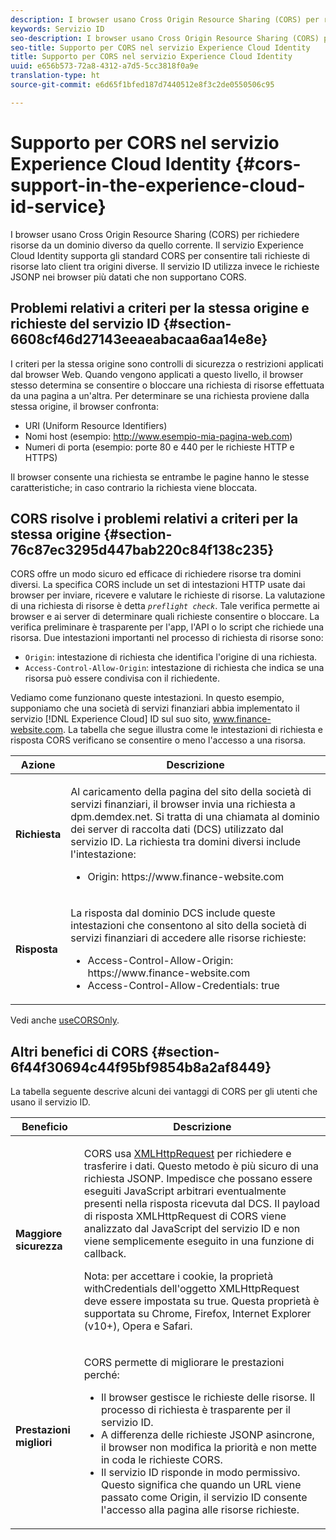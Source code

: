```yaml
---
description: I browser usano Cross Origin Resource Sharing (CORS) per richiedere risorse da un dominio diverso da quello corrente. Il servizio Experience Cloud Identity supporta gli standard CORS per consentire tali richieste di risorse lato client tra origini diverse. Il servizio ID utilizza invece le richieste JSONP nei browser più datati che non supportano CORS.
keywords: Servizio ID
seo-description: I browser usano Cross Origin Resource Sharing (CORS) per richiedere risorse da un dominio diverso da quello corrente. Il servizio Experience Cloud Identity supporta gli standard CORS per consentire tali richieste di risorse lato client tra origini diverse. Il servizio ID utilizza invece le richieste JSONP nei browser più datati che non supportano CORS.
seo-title: Supporto per CORS nel servizio Experience Cloud Identity
title: Supporto per CORS nel servizio Experience Cloud Identity
uuid: e656b573-72a8-4312-a7d5-5cc3818f0a9e
translation-type: ht
source-git-commit: e6d65f1bfed187d7440512e8f3c2de0550506c95

---
```



# Supporto per CORS nel servizio Experience Cloud Identity {#cors-support-in-the-experience-cloud-id-service}

I browser usano Cross Origin Resource Sharing (CORS) per richiedere risorse da un dominio diverso da quello corrente. Il servizio Experience Cloud Identity supporta gli standard CORS per consentire tali richieste di risorse lato client tra origini diverse. Il servizio ID utilizza invece le richieste JSONP nei browser più datati che non supportano CORS.

## Problemi relativi a criteri per la stessa origine e richieste del servizio ID {#section-6608cf46d27143eeaeabacaa6aa14e8e}

I criteri per la stessa origine sono controlli di sicurezza o restrizioni applicati dal browser Web. Quando vengono applicati a questo livello, il browser stesso determina se consentire o bloccare una richiesta di risorse effettuata da una pagina a un'altra. Per determinare se una richiesta proviene dalla stessa origine, il browser confronta:

* URI (Uniform Resource Identifiers)
* Nomi host (esempio: http://www.esempio-mia-pagina-web.com)
* Numeri di porta (esempio: porte 80 e 440 per le richieste HTTP e HTTPS)

Il browser consente una richiesta se entrambe le pagine hanno le stesse caratteristiche; in caso contrario la richiesta viene bloccata.

## CORS risolve i problemi relativi a criteri per la stessa origine {#section-76c87ec3295d447bab220c84f138c235}

CORS offre un modo sicuro ed efficace di richiedere risorse tra domini diversi. La specifica CORS include un set di intestazioni HTTP usate dai browser per inviare, ricevere e valutare le richieste di risorse. La valutazione di una richiesta di risorse è detta *`preflight check`*. Tale verifica permette ai browser e ai server di determinare quali richieste consentire o bloccare. La verifica preliminare è trasparente per l'app, l'API o lo script che richiede una risorsa. Due intestazioni importanti nel processo di richiesta di risorse sono:

* `Origin`: intestazione di richiesta che identifica l'origine di una richiesta.
* `Access-Control-Allow-Origin`: intestazione di richiesta che indica se una risorsa può essere condivisa con il richiedente.

Vediamo come funzionano queste intestazioni. In questo esempio, supponiamo che una società di servizi finanziari abbia implementato il servizio [!DNL Experience Cloud] ID sul suo sito, www.finance-website.com. La tabella che segue illustra come le intestazioni di richiesta e risposta CORS verificano se consentire o meno l'accesso a una risorsa.

<table id="table_B004ACF52B5A4D33B1DCF7EA77BE4E6D"> 
 <thead> 
  <tr> 
   <th colname="col1" class="entry"> Azione </th> 
   <th colname="col2" class="entry"> Descrizione </th> 
  </tr> 
 </thead>
 <tbody> 
  <tr> 
   <td colname="col1"> <p> <b>Richiesta</b> </p> </td> 
   <td colname="col2"> <p>Al caricamento della pagina del sito della società di servizi finanziari, il browser invia una richiesta a <span class="codeph">dpm.demdex.net</span>. Si tratta di una chiamata al dominio dei server di raccolta dati (DCS) utilizzato dal servizio ID. La richiesta tra domini diversi include l'intestazione: </p> <p> 
     <ul class="simplelist"> 
      <li> <span class="codeph"> Origin: https://www.finance-website.com</span> </li> 
     </ul> </p> </td> 
  </tr> 
  <tr> 
   <td colname="col1"> <p> <b>Risposta</b> </p> </td> 
   <td colname="col2"> <p>La risposta dal dominio DCS include queste intestazioni che consentono al sito della società di servizi finanziari di accedere alle risorse richieste: </p> <p> 
     <ul class="simplelist"> 
      <li> <span class="codeph"> Access-Control-Allow-Origin: https://www.finance-website.com</span> </li> 
      <li> <span class="codeph"> Access-Control-Allow-Credentials: true</span> </li> 
     </ul> </p> </td> 
  </tr> 
 </tbody> 
</table>

Vedi anche [useCORSOnly](../library/function-vars/use-cors-only.md#reference-8a9a143d838b48d6b23329b84b13e1fa).

## Altri benefici di CORS {#section-6f44f30694c44f95bf9854b8a2af8449}

La tabella seguente descrive alcuni dei vantaggi di CORS per gli utenti che usano il servizio ID.

<table id="table_AEB51A263D454F90B66E8C8D0513CF79"> 
 <thead> 
  <tr> 
   <th colname="col1" class="entry"> Beneficio </th> 
   <th colname="col2" class="entry"> Descrizione </th> 
  </tr>
 </thead>
 <tbody> 
  <tr> 
   <td colname="col1"> <p><b>Maggiore sicurezza</b> </p> </td> 
   <td colname="col2"> <p>CORS usa <a href="https://developer.mozilla.org/it-IT/docs/Web/API/XMLHttpRequest" format="https" scope="external">XMLHttpRequest</a> per richiedere e trasferire i dati. Questo metodo è più sicuro di una richiesta JSONP. Impedisce che possano essere eseguiti JavaScript arbitrari eventualmente presenti nella risposta ricevuta dal DCS. Il payload di risposta XMLHttpRequest di CORS viene analizzato dal JavaScript del servizio ID e non viene semplicemente eseguito in una funzione di callback. </p> <p> <p>Nota: per accettare i cookie, la proprietà <span class="codeph">withCredentials </span>dell'oggetto <span class="codeph">XMLHttpRequest</span> deve essere impostata su <span class="codeph">true</span>. Questa proprietà è supportata su Chrome, Firefox, Internet Explorer (v10+), Opera e Safari. </p> </p> </td> 
  </tr> 
  <tr> 
   <td colname="col1"> <p><b>Prestazioni migliori</b> </p> </td> 
   <td colname="col2"> <p>CORS permette di migliorare le prestazioni perché: </p> 
    <ul id="ul_EC3A178003A94D70883B914050D7C464"> 
     <li id="li_F8B44352BFBB46CDBD07AE40B9F2D0EC">Il browser gestisce le richieste delle risorse. Il processo di richiesta è trasparente per il servizio ID. </li> 
     <li id="li_C63E43A4CAB84210AB6A39100E5864BE">A differenza delle richieste JSONP asincrone, il browser non modifica la priorità e non mette in coda le richieste CORS. </li> 
     <li id="li_1A2A15F591B84D1BAED3CFAB391EEBEC">Il servizio ID risponde in modo permissivo. Questo significa che quando un URL viene passato come <span class="codeph">Origin</span>, il servizio ID consente l'accesso alla pagina alle risorse richieste. </li> 
    </ul> </td> 
  </tr> 
 </tbody> 
</table>

